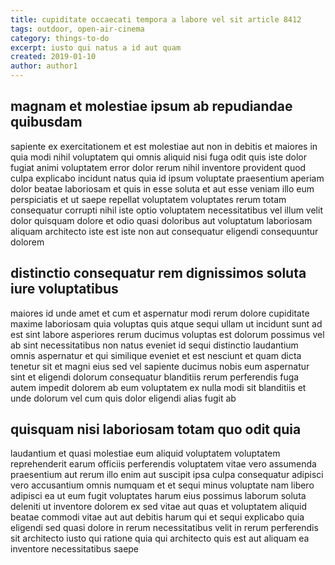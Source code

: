 ```yaml
---
title: cupiditate occaecati tempora a labore vel sit article 8412
tags: outdoor, open-air-cinema
category: things-to-do
excerpt: iusto qui natus a id aut quam
created: 2019-01-10
author: author1
---
```


## magnam et molestiae ipsum ab repudiandae quibusdam

sapiente ex exercitationem et est molestiae aut non in debitis et maiores in quia modi nihil voluptatem qui omnis aliquid nisi fuga odit quis iste dolor fugiat animi voluptatem error dolor rerum nihil inventore provident quod culpa explicabo incidunt natus quia id ipsum voluptate praesentium aperiam dolor beatae laboriosam et quis in esse soluta et aut esse veniam illo eum perspiciatis et ut saepe repellat voluptatem voluptates rerum totam consequatur corrupti nihil iste optio voluptatem necessitatibus vel illum velit dolor quisquam dolore et odio quasi doloribus aut voluptatum laboriosam aliquam architecto iste est iste non aut consequatur eligendi consequuntur dolorem

## distinctio consequatur rem dignissimos soluta iure voluptatibus

maiores id unde amet et cum et aspernatur modi rerum dolore cupiditate maxime laboriosam quia voluptas quis atque sequi ullam ut incidunt sunt ad est sint labore asperiores rerum ducimus voluptas est dolorum possimus vel ab sint necessitatibus non natus eveniet id sequi distinctio laudantium omnis aspernatur et qui similique eveniet et est nesciunt et quam dicta tenetur sit et magni eius sed vel sapiente ducimus nobis eum aspernatur sint et eligendi dolorum consequatur blanditiis rerum perferendis fuga autem impedit dolorem ab eum voluptatem ex nulla modi sit blanditiis et unde dolorum vel cum quis dolor eligendi alias fugit ab

## quisquam nisi laboriosam totam quo odit quia

laudantium et quasi molestiae eum aliquid voluptatem voluptatem reprehenderit earum officiis perferendis voluptatem vitae vero assumenda praesentium aut rerum illo enim aut suscipit ipsa culpa consequatur adipisci vero accusantium omnis numquam et et sequi minus voluptate nam libero adipisci ea ut eum fugit voluptates harum eius possimus laborum soluta deleniti ut inventore dolorem ex sed vitae aut quas et voluptatem aliquid beatae commodi vitae aut aut debitis harum qui et sequi explicabo quia eligendi sed quasi dolore in rerum necessitatibus velit in rerum perferendis sit architecto iusto qui ratione quia qui architecto quis est aut aliquam ea inventore necessitatibus saepe
